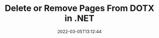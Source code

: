 ---
############################# Static ############################
layout: "auto-gen"
date: 2022-03-05T13:12:44
draft: false

############################# Head ############################
head_title: "Delete DOTX Pages in C# .NET | Remove Pages from DOTX File"
head_description: "C# .NET users to remove or delete a single page or collection of pages from a DOTX file using documents merger and split API."

############################# Header ############################
title: "Delete or Remove Pages From DOTX in .NET"
description: "Delete or Remove a single page or collection of pages from a DOTX file using documents merger & split API for .NET (C#, ASP.NET, VB.NET, .NET Core) applications."
bg_image: "https://cms.admin.containerize.com/templates/aspose/App_Themes/V3/images/bg/header1.png"
bg_overlay: false
button:
    enable: true
    icon: "fas fa-arrow-down"
    label: "Download Free Trial"
    link: "https://downloads.groupdocs.com/merger/net"

############################# SubMenu ############################
submenu:
    enable: true

    left:
        img_alt: "GroupDocs.Merger for .NET"
        image: "https://cms.admin.containerize.com/templates/groupdocs/images/product-logos/90x90-noborder/groupdocs-merger-net.png"
        product: "GroupDocs.Merger"
        platform: ".NET"

    middle:
        button:

            # button loop
            - link: "https://apireference.groupdocs.com/merger/net"
              text: "API Reference"

            # button loop
            - link: "https://github.com/groupdocs-merger"
              text: "Code Examples"

            # button loop
            - link: "https://products.groupdocs.app/merger/family"
              text: "Live Demos"

            # button loop
            - link: "https://purchase.groupdocs.com/pricing/merger/net"
              text: "Pricing"

    right:
        link_download: "https://downloads.groupdocs.com/merger"
        link_learn: "https://docs.groupdocs.com/merger/net"
        link_buy: "https://purchase.groupdocs.com"

############################# About ############################
about:
    enable: true
    title: "About GroupDocs.Merger for .NET API"
    content: |
        [GroupDocs.Merger for .NET](https://products.groupdocs.com/merger/net/) offers a simple solution to safely merge, split, move, remove, extract, swap & rotate between a wide range of document formats including PDF, Microsoft Office (Word, Excel, PowerPoint, OneNote), OpenDocument, HTML and many others within .NET applications. By adding just a few lines of the code, perform several document operations such as move, remove, rotate, swap, extract or change the orientation of pages within the documents. The documents merging API also supports previewing document pages as an image to analyse the document structure, formatting and content on the page.
        
        GroupDocs.Merger APIs are well supported on all major operating systems and platforms including .NET Framework, .NET Standard, .NET Core, Mono and Xamarin.

############################# Steps ############################
steps:
    enable: true
    title_left: "Remove DOTX File Pages in .NET"
    content_left: |
        [GroupDocs.Merger](/merger/net/) makes it easy for .NET developers to delete a single or a number of pages within a DOTX file by implementing a few easy steps.

        *   Initialise **RemoveOptions**to specify page numbers to remove.
        *   Create new instance of **Merger**and pass source document path as a constructor parameter.
        *   Call **RemovePages** and pass **RemoveOptions** object
        *   Call **Save** and pass desired file path to save resultant document.
        
    title_right: "System Requirements"
    content_right: |
        GroupDocs.Merger for .NET APIs are supported on all major platforms and operating systems. Before executing the code below, please make sure that you have the following prerequisites installed on your system.

        *   Operating Systems: Microsoft Windows, Linux, MacOS
        *   Development Environments: Visual Studio, Xamarin, MonoDevelop
        *   Frameworks: .NET Framework, .NET Standard, .NET Core, Mono
        *   Download the latest version of GroupDocs.Merger for .NET from [NuGet](https://www.nuget.org/packages/GroupDocs.Merger)
        
    code: |
        ```cs
        // Remove DOTX file pages using GroupDocs.Merger API
        string filePath = "input.dotx";
        string filePathOut = "output.dotx";

        // Initialise RemoveOptions class to specify page numbers to remove
        RemoveOptions removeOptions = new RemoveOptions(new int[] { 3, 5 });

        // Instantiate Merger with input DOTX document
        using (Merger merger = new Merger("input.dotx"))
          {
            // Call RemovePages method and pass RemoveOptions object to it
            merger.RemovePages(removeOptions);
            
            // Call Save method and pass desired file path to save the output document
            merger.Save("output.dotx");
          }
        ```

############################# Demos ############################
demos:
    enable: true
    title: "Live Demos - Remove DOTX Document Pages Online"
    content: |
        Remove pages within DOTX files right now by visiting [GroupDocs.Merger Live Demos](https://products.groupdocs.app/splitter/remove-pages/dotx) website.
        The live demo has the following benefits
        
############################# About Formats ############################
about_formats:
    enable: true
    format:
        # format loop
        - icon: "far fa-file-word"
          title: "About DOTX File Format"
          content: |
            Files with DOTX extension are template files created by Microsoft Word to have pre-formatted settings for a generation of further DOCX files. A template file is created in order to have specific user settings that should be applied to subsequent files created from this template. These settings include page margins, borders, headers, footers, and other page settings. Such templates are used in official documents such as company letterheads and standardized forms.

          link: "https://docs.fileformat.com/word-processing/dotx/"

############################# More Formats ############################
more_formats:
    enable: true
    title: "Removing Pages of Other Document Formats"
    content: |
        .NET documents merger & split API for file formats and images. Delete pages of some of the popular file formats as stated below.
    format: 
        # format loop
        - name: "Remove DOC File Pages in .NET"
          link: "/merger/net/remove/doc/"
          description: "Microsoft Word Document"

        # format loop
        - name: "Remove DOCM File Pages in .NET"
          link: "/merger/net/remove/docm/"
          description: "Microsoft Word Macro-Enabled Document"

        # format loop
        - name: "Remove DOCX File Pages in .NET"
          link: "/merger/net/remove/docx/"
          description: "Microsoft Word Open XML Document"

        # format loop
        - name: "Remove DOT File Pages in .NET"
          link: "/merger/net/remove/dot/"
          description: "Microsoft Word Document Template"

        # format loop
        - name: "Remove DOTM File Pages in .NET"
          link: "/merger/net/remove/dotm/"
          description: "Microsoft Word Macro-Enabled Template"

        # format loop
        - name: "Remove EPUB File Pages in .NET"
          link: "/merger/net/remove/epub/"
          description: "Digital E-Book File Format"

        # format loop
        - name: "Remove HTML File Pages in .NET"
          link: "/merger/net/remove/html/"
          description: "Hyper Text Markup Language"

        # format loop
        - name: "Remove MHT File Pages in .NET"
          link: "/merger/net/remove/mht/"
          description: "MIME Encapsulation of Aggregate HTML"

        # format loop
        - name: "Remove MHTML File Pages in .NET"
          link: "/merger/net/remove/mhtml/"
          description: "MIME Encapsulation of Aggregate HTML"

        # format loop
        - name: "Remove ODP File Pages in .NET"
          link: "/merger/net/remove/odp/"
          description: "OpenDocument Presentation File Format"

        # format loop
        - name: "Remove ODS File Pages in .NET"
          link: "/merger/net/remove/ods/"
          description: "Open Document Spreadsheet"

        # format loop
        - name: "Remove ODT File Pages in .NET"
          link: "/merger/net/remove/odt/"
          description: "Open Document Text"

        # format loop
        - name: "Remove OTP File Pages in .NET"
          link: "/merger/net/remove/otp/"
          description: "Origin Graph Template"

        # format loop
        - name: "Remove OTT File Pages in .NET"
          link: "/merger/net/remove/ott/"
          description: "Open Document Template"

        # format loop
        - name: "Remove PDF File Pages in .NET"
          link: "/merger/net/remove/pdf/"
          description: "Portable Document"

        # format loop
        - name: "Remove POTM File Pages in .NET"
          link: "/merger/net/remove/potm/"
          description: "Microsoft PowerPoint Template"

        # format loop
        - name: "Remove POTX File Pages in .NET"
          link: "/merger/net/remove/potx/"
          description: "Microsoft PowerPoint Open XML Template"

        # format loop
        - name: "Remove PPS File Pages in .NET"
          link: "/merger/net/remove/pps/"
          description: "Microsoft PowerPoint Slide Show"

        # format loop
        - name: "Remove PPSM File Pages in .NET"
          link: "/merger/net/remove/ppsm/"
          description: "Microsoft PowerPoint Slide Show"

        # format loop
        - name: "Remove PPSX File Pages in .NET"
          link: "/merger/net/remove/ppsx/"
          description: "PowerPoint Open XML Slide Show"

        # format loop
        - name: "Remove PPT File Pages in .NET"
          link: "/merger/net/remove/ppt/"
          description: "PowerPoint Presentation"

        # format loop
        - name: "Remove PPTM File Pages in .NET"
          link: "/merger/net/remove/pptm/"
          description: "Microsoft PowerPoint Presentation"

        # format loop
        - name: "Remove PPTX File Pages in .NET"
          link: "/merger/net/remove/pptx/"
          description: "PowerPoint Open XML Presentation"

        # format loop
        - name: "Remove PS File Pages in .NET"
          link: "/merger/net/remove/ps/"
          description: "PostScript (PS)"

        # format loop
        - name: "Remove RTF File Pages in .NET"
          link: "/merger/net/remove/rtf/"
          description: "Rich Text File Format"

        # format loop
        - name: "Remove TEX File Pages in .NET"
          link: "/merger/net/remove/tex/"
          description: "LaTeX Source Document"

        # format loop
        - name: "Remove VDX File Pages in .NET"
          link: "/merger/net/remove/vdx/"
          description: "Microsoft Visio XML Drawing File Format"

        # format loop
        - name: "Remove VSDM File Pages in .NET"
          link: "/merger/net/remove/vsdm/"
          description: "Visio Macro-Enabled Drawing"

        # format loop
        - name: "Remove VSDX File Pages in .NET"
          link: "/merger/net/remove/vsdx/"
          description: "Microsoft Visio File Format"

        # format loop
        - name: "Remove VSSM File Pages in .NET"
          link: "/merger/net/remove/vssm/"
          description: "Microsoft Visio Macro Enabled File Format"

        # format loop
        - name: "Remove VSSX File Pages in .NET"
          link: "/merger/net/remove/vssx/"
          description: "Visio Stencil File Format"

        # format loop
        - name: "Remove VSTM File Pages in .NET"
          link: "/merger/net/remove/vstm/"
          description: "Visio Macro-Enabled Drawing Template"

        # format loop
        - name: "Remove VSTX File Pages in .NET"
          link: "/merger/net/remove/vstx/"
          description: "Microsoft Visio File Format"

        # format loop
        - name: "Remove VSX File Pages in .NET"
          link: "/merger/net/remove/vsx/"
          description: "Vector Scalar Extension"

        # format loop
        - name: "Remove VTX File Pages in .NET"
          link: "/merger/net/remove/vtx/"
          description: "Microsoft Visio Drawing Template"

        # format loop
        - name: "Remove XLAM File Pages in .NET"
          link: "/merger/net/remove/xlam/"
          description: "Microsoft Excel Macro-Enabled Add-In"

        # format loop
        - name: "Remove XLS File Pages in .NET"
          link: "/merger/net/remove/xls/"
          description: "Microsoft Excel Binary File Format"

        # format loop
        - name: "Remove XLSB File Pages in .NET"
          link: "/merger/net/remove/xlsb/"
          description: "Microsoft Excel Binary Spreadsheet File"

        # format loop
        - name: "Remove XLSM File Pages in .NET"
          link: "/merger/net/remove/xlsm/"
          description: "Microsoft Excel Macro-Enabled Spreadsheet"

        # format loop
        - name: "Remove XLSX File Pages in .NET"
          link: "/merger/net/remove/xlsx/"
          description: "Microsoft Excel Open XML Spreadsheet"

        # format loop
        - name: "Remove XLT File Pages in .NET"
          link: "/merger/net/remove/xlt/"
          description: "Microsoft Excel Template"

        # format loop
        - name: "Remove XLTM File Pages in .NET"
          link: "/merger/net/remove/xltm/"
          description: "Microsoft Excel Macro-Enabled Template"

        # format loop
        - name: "Remove XLTX File Pages in .NET"
          link: "/merger/net/remove/xltx/"
          description: "Microsoft Excel Open XML Template"

        # format loop
        - name: "Remove XPS File Pages in .NET"
          link: "/merger/net/remove/xps/"
          description: "Open XML Paper Specification"



############################# Back to top ###############################
back_to_top:
    enable: true
---